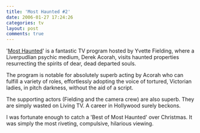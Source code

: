 ```yaml
---
title: 'Most Haunted #2'
date: 2006-01-27 17:24:26
categories: tv
layout: post
comments: true
---
```

'[Most Haunted](http://www.livingtv.co.uk/mosthaunted/)' is a fantastic
TV program hosted by Yvette Fielding, where a Liverpudlian psychic
medium, Derek Acorah, visits haunted properties resurrecting the spirits
of dear, dead departed souls.

The program is notable for absolutely superb acting by Acorah who can
fulfill a variety of roles, effortlessly adopting the voice of tortured,
Victorian ladies, in pitch darkness, without the aid of a script.

The supporting actors (Fielding and the camera crew) are also superb.
They are simply wasted on Living TV. A career in Hollywood surely
beckons.

I was fortunate enough to catch a 'Best of Most Haunted' over Christmas.
It was simply the most riveting, compulsive, hilarious viewing.
